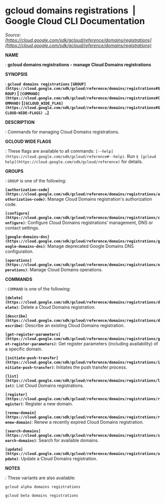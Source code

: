 # gcloud domains registrations  |  Google Cloud CLI Documentation

*Source: [https://cloud.google.com/sdk/gcloud/reference/domains/registrations](https://cloud.google.com/sdk/gcloud/reference/domains/registrations)*

**NAME**

: **gcloud domains registrations - manage Cloud Domains registrations**

**SYNOPSIS**

: **`gcloud domains registrations` `[GROUP](https://cloud.google.com/sdk/gcloud/reference/domains/registrations#GROUP)` | `[COMMAND](https://cloud.google.com/sdk/gcloud/reference/domains/registrations#COMMAND)` [`[GCLOUD_WIDE_FLAG](https://cloud.google.com/sdk/gcloud/reference/domains/registrations#GCLOUD-WIDE-FLAGS) …`]**

**DESCRIPTION**

: Commands for managing Cloud Domains registrations.

**GCLOUD WIDE FLAGS**

: These flags are available to all commands: `[--help](https://cloud.google.com/sdk/gcloud/reference#--help)`.
Run `$ [gcloud help](https://cloud.google.com/sdk/gcloud/reference)` for details.

**GROUPS**

: ``GROUP`` is one of the following:

**`[authorization-code](https://cloud.google.com/sdk/gcloud/reference/domains/registrations/authorization-code)`**:
Manage Cloud Domains registration's authorization code.

**`[configure](https://cloud.google.com/sdk/gcloud/reference/domains/registrations/configure)`**:
Configure Cloud Domains registrations' management, DNS or contact settings.

**`[google-domains-dns](https://cloud.google.com/sdk/gcloud/reference/domains/registrations/google-domains-dns)`**:
Manage deprecated Google Domains DNS configuration.

**`[operations](https://cloud.google.com/sdk/gcloud/reference/domains/registrations/operations)`**:
Manage Cloud Domains operations.

**COMMANDS**

: ``COMMAND`` is one of the following:

**`[delete](https://cloud.google.com/sdk/gcloud/reference/domains/registrations/delete)`**:
Delete a Cloud Domains registration.

**`[describe](https://cloud.google.com/sdk/gcloud/reference/domains/registrations/describe)`**:
Describe an existing Cloud Domains registration.

**`[get-register-parameters](https://cloud.google.com/sdk/gcloud/reference/domains/registrations/get-register-parameters)`**:
Get register parameters (including availability) of a specific domain.

**`[initiate-push-transfer](https://cloud.google.com/sdk/gcloud/reference/domains/registrations/initiate-push-transfer)`**:
Initiates the push transfer process.

**`[list](https://cloud.google.com/sdk/gcloud/reference/domains/registrations/list)`**:
List Cloud Domains registrations.

**`[register](https://cloud.google.com/sdk/gcloud/reference/domains/registrations/register)`**:
Register a new domain.

**`[renew-domain](https://cloud.google.com/sdk/gcloud/reference/domains/registrations/renew-domain)`**:
Renew a recently expired Cloud Domains registration.

**`[search-domains](https://cloud.google.com/sdk/gcloud/reference/domains/registrations/search-domains)`**:
Search for available domains.

**`[update](https://cloud.google.com/sdk/gcloud/reference/domains/registrations/update)`**:
Update a Cloud Domains registration.

**NOTES**

: These variants are also available:

```
gcloud alpha domains registrations
```

```
gcloud beta domains registrations
```